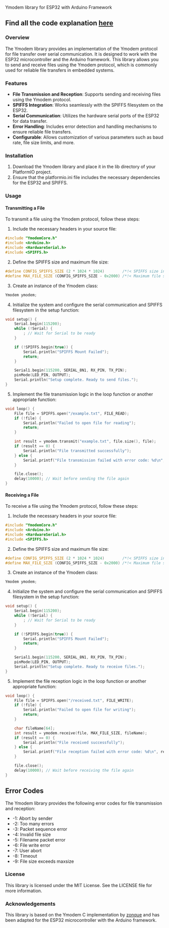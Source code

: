 Ymodem library for ESP32 with Arduino Framework

## Find all the code explanation [here](https://miguelable.github.io/Ymodem_esp32/)

### Overview

The Ymodem library provides an implementation of the Ymodem protocol for file transfer over serial communication. It is designed to work with the ESP32 microcontroller and the Arduino framework. This library allows you to send and receive files using the Ymodem protocol, which is commonly used for reliable file transfers in embedded systems.

### Features

- **File Transmission and Reception**: Supports sending and receiving files using the Ymodem protocol.
- **SPIFFS Integration**: Works seamlessly with the SPIFFS filesystem on the ESP32.
- **Serial Communication**: Utilizes the hardware serial ports of the ESP32 for data transfer.
- **Error Handling**: Includes error detection and handling mechanisms to ensure reliable file transfers.
- **Configurable**: Allows customization of various parameters such as baud rate, file size limits, and more.

### Installation

1. Download the Ymodem library and place it in the lib directory of your PlatformIO project.
2. Ensure that the platformio.ini file includes the necessary dependencies for the ESP32 and SPIFFS.

### Usage

#### Transmitting a File

To transmit a file using the Ymodem protocol, follow these steps:

1. Include the necessary headers in your source file:

```cpp
#include "YmodemCore.h"
#include <Arduino.h>
#include <HardwareSerial.h>
#include <SPIFFS.h>
```

2. Define the SPIFFS size and maximum file size:

```cpp
#define CONFIG_SPIFFS_SIZE (2 * 1024 * 1024)        /*!< SPIFFS size in bytes */
#define MAX_FILE_SIZE (CONFIG_SPIFFS_SIZE - 0x2000) /*!< Maximum file size */
```

3. Create an instance of the Ymodem class:

```cpp
Ymodem ymodem;
```

4. Initialize the system and configure the serial communication and SPIFFS filesystem in the setup function:

```cpp
void setup() {
    Serial.begin(115200);
    while (!Serial) {
        ; // Wait for Serial to be ready
    }

    if (!SPIFFS.begin(true)) {
        Serial.println("SPIFFS Mount Failed");
        return;
    }

    Serial1.begin(115200, SERIAL_8N1, RX_PIN, TX_PIN);
    pinMode(LED_PIN, OUTPUT);
    Serial.println("Setup complete. Ready to send files.");
}
```

5. Implement the file transmission logic in the loop function or another appropriate function:

```cpp
void loop() {
    File file = SPIFFS.open("/example.txt", FILE_READ);
    if (!file) {
        Serial.println("Failed to open file for reading");
        return;
    }

    int result = ymodem.transmit("example.txt", file.size(), file);
    if (result == 0) {
        Serial.println("File transmitted successfully");
    } else {
        Serial.printf("File transmission failed with error code: %d\n", result);
    }

    file.close();
    delay(10000); // Wait before sending the file again
}
```

#### Receiving a File

To receive a file using the Ymodem protocol, follow these steps:

1. Include the necessary headers in your source file:

```cpp
#include "YmodemCore.h"
#include <Arduino.h>
#include <HardwareSerial.h>
#include <SPIFFS.h>
```

2. Define the SPIFFS size and maximum file size:

```cpp
#define CONFIG_SPIFFS_SIZE (2 * 1024 * 1024)        /*!< SPIFFS size in bytes */
#define MAX_FILE_SIZE (CONFIG_SPIFFS_SIZE - 0x2000) /*!< Maximum file size */
```

3. Create an instance of the Ymodem class:

```cpp
Ymodem ymodem;
```

4. Initialize the system and configure the serial communication and SPIFFS filesystem in the setup function:

```cpp
void setup() {
    Serial.begin(115200);
    while (!Serial) {
        ; // Wait for Serial to be ready
    }

    if (!SPIFFS.begin(true)) {
        Serial.println("SPIFFS Mount Failed");
        return;
    }

    Serial1.begin(115200, SERIAL_8N1, RX_PIN, TX_PIN);
    pinMode(LED_PIN, OUTPUT);
    Serial.println("Setup complete. Ready to receive files.");
}
```

5. Implement the file reception logic in the loop function or another appropriate function:

```cpp
void loop() {
    File file = SPIFFS.open("/received.txt", FILE_WRITE);
    if (!file) {
        Serial.println("Failed to open file for writing");
        return;
    }

    char fileName[64];
    int result = ymodem.receive(file, MAX_FILE_SIZE, fileName);
    if (result == 0) {
        Serial.println("File received successfully");
    } else {
        Serial.printf("File reception failed with error code: %d\n", result);
    }

    file.close();
    delay(10000); // Wait before receiving the file again
}
```

## Error Codes

The Ymodem library provides the following error codes for file transmission and reception:

- -1: Abort by sender
- -2: Too many errors
- -3: Packet sequence error
- -4: Invalid file size
- -5: Filename packet error
- -6: File write error
- -7: User abort
- -8: Timeout
- -9: File size exceeds maxsize

### License

This library is licensed under the MIT License. See the LICENSE file for more information.

### Acknowledgements

This library is based on the Ymodem C implementation by [zonque](https://gist.github.com/zonque/0ae2dc8cedbcdbd9b933) and has been adapted for the ESP32 microcontroller with the Arduino framework.
